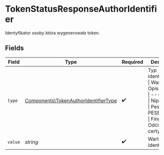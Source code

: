 # TokenStatusResponseAuthorIdentifier

Identyfikator osoby która wygenerowała token.


## Fields

| Field                                                                                                                               | Type                                                                                                                                | Required                                                                                                                            | Description                                                                                                                         |
| ----------------------------------------------------------------------------------------------------------------------------------- | ----------------------------------------------------------------------------------------------------------------------------------- | ----------------------------------------------------------------------------------------------------------------------------------- | ----------------------------------------------------------------------------------------------------------------------------------- |
| `type`                                                                                                                              | [Components\TokenAuthorIdentifierType](../../Models/Components/TokenAuthorIdentifierType.md)                                        | :heavy_check_mark:                                                                                                                  | Typ identyfikatora.<br/>\| Wartość \| Opis \|<br/>\| --- \| --- \|<br/>\| Nip \| NIP. \|<br/>\| Pesel \| PESEL. \|<br/>\| Fingerprint \| Odcisk palca certyfikatu. \|<br/> |
| `value`                                                                                                                             | *string*                                                                                                                            | :heavy_check_mark:                                                                                                                  | Wartość identyfikatora.                                                                                                             |